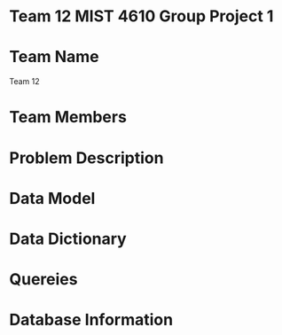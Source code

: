 # Team 12 MIST 4610 Group Project 1 
# Team Name 
Team 12 
# Team Members
# Problem Description
# Data Model
# Data Dictionary
# Quereies
# Database Information
